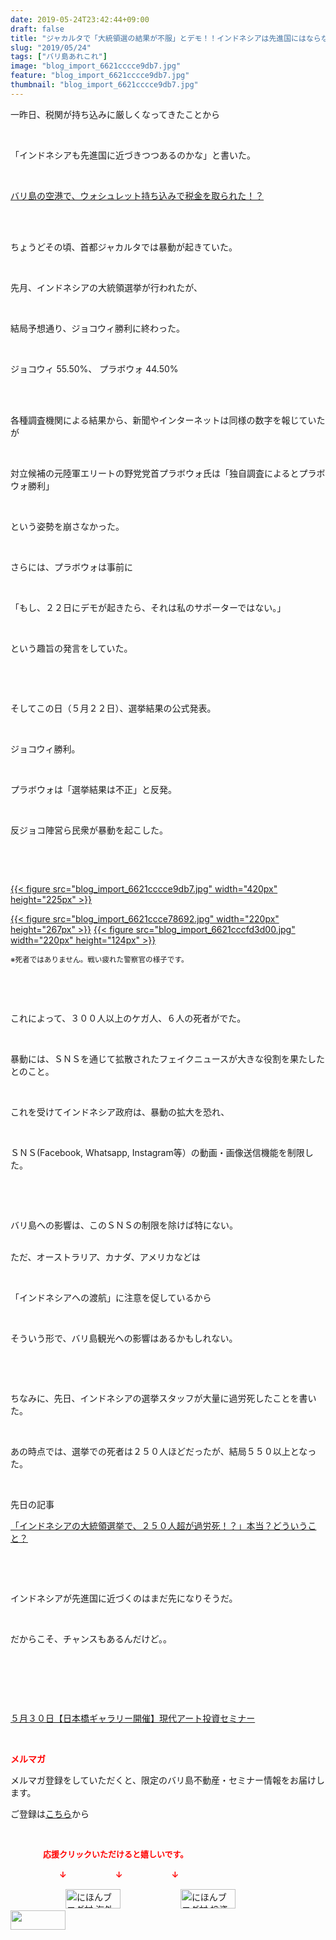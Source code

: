 ```yaml
---
date: 2019-05-24T23:42:44+09:00
draft: false
title: "ジャカルタで「大統領選の結果が不服」とデモ！！インドネシアは先進国にはならないな"
slug: "2019/05/24"
tags: ["バリ島あれこれ"]
image: "blog_import_6621cccce9db7.jpg"
feature: "blog_import_6621cccce9db7.jpg"
thumbnail: "blog_import_6621cccce9db7.jpg"
---
```

<p>一昨日、税関が持ち込みに厳しくなってきたことから</p><p> </p><p>「インドネシアも先進国に近づきつつあるのかな」と書いた。</p><p> </p><p><a href="entry-12463200404.html" target="_blank">バリ島の空港で、ウォシュレット持ち込みで税金を取られた！？</a></p><p> </p><p><br/>ちょうどその頃、首都ジャカルタでは暴動が起きていた。</p><p> </p><p>先月、インドネシアの大統領選挙が行われたが、</p><p> </p><p>結局予想通り、ジョコウィ勝利に終わった。</p><p> </p><p>ジョコウィ 55.50%、 プラボウォ 44.50%</p><p> </p><p><br/>各種調査機関による結果から、新聞やインターネットは同様の数字を報じていたが</p><p> </p><p>対立候補の元陸軍エリートの野党党首プラボウォ氏は「独自調査によるとプラボウォ勝利」</p><p> </p><p>という姿勢を崩さなかった。</p><p> </p><p>さらには、プラボウォは事前に</p><p> </p><p>「もし、２２日にデモが起きたら、それは私のサポーターではない。」</p><p> </p><p>という趣旨の発言をしていた。</p><p> </p><p> </p><p>そしてこの日（５月２２日）、選挙結果の公式発表。</p><p> </p><p>ジョコウィ勝利。</p><p> </p><p>プラボウォは「選挙結果は不正」と反発。</p><p> </p><p>反ジョコ陣営ら民衆が暴動を起こした。</p><p> </p><p> </p><p><a href="blog_import_6621cccce9db7.jpg">{{< figure src="blog_import_6621cccce9db7.jpg" width="420px" height="225px" >}}</a></p><p><a href="blog_import_6621ccce78692.jpg">{{< figure src="blog_import_6621ccce78692.jpg" width="220px" height="267px" >}}</a> <a href="blog_import_6621cccfd3d00.jpg">{{< figure src="blog_import_6621cccfd3d00.jpg" width="220px" height="124px" >}}</a></p><p><span style="font-size: 0.83em;">※死者ではありません。戦い疲れた警察官の様子です。</span></p><p> </p><p> </p><p>これによって、３００人以上のケガ人、６人の死者がでた。</p><p> </p><p>暴動には、ＳＮＳを通じて拡散されたフェイクニュースが大きな役割を果たしたとのこと。</p><p> </p><p>これを受けてインドネシア政府は、暴動の拡大を恐れ、</p><p> </p><p>ＳＮＳ(Facebook, Whatsapp, Instagram等）の動画・画像送信機能を制限した。</p><p> </p><p> </p><p>バリ島への影響は、このＳＮＳの制限を除けば特にない。</p><p><br/>ただ、オーストラリア、カナダ、アメリカなどは</p><p> </p><p>「インドネシアへの渡航」に注意を促しているから</p><p> </p><p>そういう形で、バリ島観光への影響はあるかもしれない。</p><p> </p><p> </p><p>ちなみに、先日、インドネシアの選挙スタッフが大量に過労死したことを書いた。</p><p> </p><p>あの時点では、選挙での死者は２５０人ほどだったが、結局５５０以上となった。</p><p> </p><p>先日の記事</p><p><a href="entry-12457481116.html" target="_blank">「インドネシアの大統領選挙で、２５０人超が過労死！？」本当？どういうこと？</a></p><p> </p><p> </p><p>インドネシアが先進国に近づくのはまだ先になりそうだ。</p><p> </p><p>だからこそ、チャンスもあるんだけど。。</p><p> </p><p> </p><p> </p><p><a href="entry-12460608263.html" target="_blank">５月３０日【日本橋ギャラリー開催】現代アート投資セミナー</a></p><p> </p><p><span style="font-weight: bold;"><span style="color: rgb(255, 0, 0);">メルマガ</span></span></p><p>メルマガ登録をしていただくと、限定のバリ島不動産・セミナー情報をお届けします。</p><p>ご登録は<a href="f9eeVI" target="_blank">こちら</a>から</p><p style="text-align: center;"> </p><p><font color="#ff0000" size="2"><strong>　　　　応援クリックいただけると嬉しいです。</strong></font></p><p><font color="#ff0000" size="2"><strong>　　　　　　↓　　　　　　↓　　　　　　↓</strong></font></p><p><a href="ranking.html?p_cid=01260127" id="&amp;blogmura_banner"><img alt="にほんブログ村 海外生活ブログ バリ島情報へ" border="0" height="31" src="data:image/svg+xml;charset=utf-8,%3Csvg%20xmlns%3D%22http%3A%2F%2Fwww.w3.org%2F2000%2Fsvg%22%20title%3D%22Placeholder%20for%20Images%22%20role%3D%22presentation%22%20viewBox%3D%220%200%2088%2031%22%20%2F%3E" width="88" data-src="//overseas.blogmura.com/bali/img/bali88_31.gif" style="aspect-ratio: auto 88 / 31;"/><noscript><img alt="にほんブログ村 海外生活ブログ バリ島情報へ" border="0" height="31" src="//overseas.blogmura.com/bali/img/bali88_31.gif" width="88"></noscript></a>  <a href="ranking.html?p_cid=01260127" id="&amp;blogmura_banner"><img alt="にほんブログ村 投資ブログ 不動産投資へ" border="0" height="31" src="data:image/svg+xml;charset=utf-8,%3Csvg%20xmlns%3D%22http%3A%2F%2Fwww.w3.org%2F2000%2Fsvg%22%20title%3D%22Placeholder%20for%20Images%22%20role%3D%22presentation%22%20viewBox%3D%220%200%2088%2031%22%20%2F%3E" width="88" data-src="//investment.blogmura.com/hudousantoushi/img/hudousantoushi88_31.gif" style="aspect-ratio: auto 88 / 31;"/><noscript><img alt="にほんブログ村 投資ブログ 不動産投資へ" border="0" height="31" src="//investment.blogmura.com/hudousantoushi/img/hudousantoushi88_31.gif" width="88"></noscript></a> <a href="link.php?1804582" title="人気ブログランキングへ"><img border="0" height="31" src="data:image/svg+xml;charset=utf-8,%3Csvg%20xmlns%3D%22http%3A%2F%2Fwww.w3.org%2F2000%2Fsvg%22%20title%3D%22Placeholder%20for%20Images%22%20role%3D%22presentation%22%20viewBox%3D%220%200%2088%2031%22%20%2F%3E" width="88" data-src="https://blog.with2.net/img/banner/banner_22.gif" style="aspect-ratio: auto 88 / 31;"/><noscript><img border="0" height="31" src="https://blog.with2.net/img/banner/banner_22.gif" width="88"></noscript></a></p>

